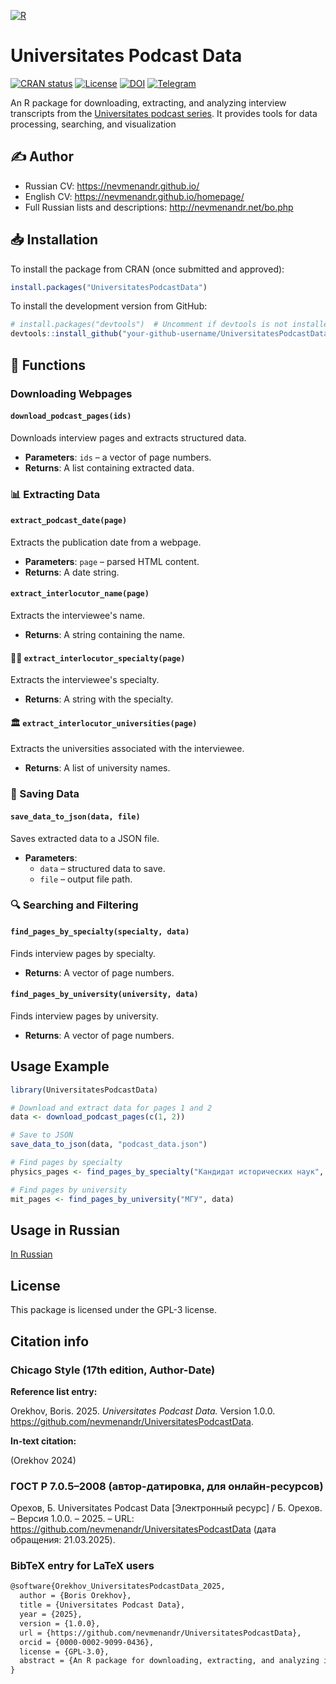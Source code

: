[![R](https://img.shields.io/badge/r-%23276DC3.svg?style=for-the-badge&logo=r&logoColor=white)](https://github.com/search?q=owner%3Anevmenandr+lang%3AR+&type=repositories)

# Universitates Podcast Data

[![CRAN status](https://www.r-pkg.org/badges/version/UniversitatesPodcastData.png)](https://cran.r-project.org/package=UniversitatesPodcastData) [![License](http://img.shields.io/badge/license-GPL%20%28%3E=%203%29-brightgreen.svg?style=flat)](https://www.gnu.org/licenses/gpl-3.0.ru.html) [![DOI](https://zenodo.org/badge/DOI/10.5281/zenodo.XXXXXXX.svg)](https://doi.org/10.5281/zenodo.XXXXXXX) [![Telegram](https://img.shields.io/badge/channel-on%20Telegram-2ba2d9.svg)](https://t.me/universitates_podcast)

An R package for downloading, extracting, and analyzing interview transcripts from the [Universitates podcast series](https://nevmenandr.github.io/universitates/). It provides tools for data processing, searching, and visualization

## :writing_hand: Author

* Russian CV: https://nevmenandr.github.io/
* English CV: https://nevmenandr.github.io/homepage/
* Full Russian lists and descriptions: http://nevmenandr.net/bo.php

## 📥 Installation
To install the package from CRAN (once submitted and approved):

```r
install.packages("UniversitatesPodcastData")
```

To install the development version from GitHub:

```r
# install.packages("devtools")  # Uncomment if devtools is not installed
devtools::install_github("your-github-username/UniversitatesPodcastData")
```

## 🔧 Functions

### Downloading Webpages

#### `download_podcast_pages(ids)`

Downloads interview pages and extracts structured data.
- **Parameters**: `ids` – a vector of page numbers.
- **Returns**: A list containing extracted data.

### 📊 Extracting Data

#### `extract_podcast_date(page)`

Extracts the publication date from a webpage.
- **Parameters**: `page` – parsed HTML content.
- **Returns**: A date string.

#### `extract_interlocutor_name(page)`

Extracts the interviewee's name.
- **Returns**: A string containing the name.

#### 🧑‍🔬 `extract_interlocutor_specialty(page)`

Extracts the interviewee's specialty.
- **Returns**: A string with the specialty.

#### 🏛️ `extract_interlocutor_universities(page)`

Extracts the universities associated with the interviewee.
- **Returns**: A list of university names.

### 💾 Saving Data

#### `save_data_to_json(data, file)`

Saves extracted data to a JSON file.
- **Parameters**:  
  - `data` – structured data to save.  
  - `file` – output file path.

### 🔍 Searching and Filtering

#### `find_pages_by_specialty(specialty, data)`

Finds interview pages by specialty.
- **Returns**: A vector of page numbers.

#### `find_pages_by_university(university, data)`

Finds interview pages by university.
- **Returns**: A vector of page numbers.

## Usage Example

```r
library(UniversitatesPodcastData)

# Download and extract data for pages 1 and 2
data <- download_podcast_pages(c(1, 2))

# Save to JSON
save_data_to_json(data, "podcast_data.json")

# Find pages by specialty
physics_pages <- find_pages_by_specialty("Кандидат исторических наук", data)

# Find pages by university
mit_pages <- find_pages_by_university("МГУ", data)
```

## Usage in Russian

[In Russian](./Usage-rus.md)

## License

This package is licensed under the GPL-3 license.

## Citation info

### Chicago Style (17th edition, Author-Date)

**Reference list entry:**

Orekhov, Boris. 2025. *Universitates Podcast Data.* Version 1.0.0. https://github.com/nevmenandr/UniversitatesPodcastData.

**In-text citation:** 

(Orekhov 2024)

### ГОСТ Р 7.0.5–2008 (автор-датировка, для онлайн-ресурсов)

Орехов, Б. Universitates Podcast Data [Электронный ресурс] / Б. Орехов. – Версия 1.0.0. – 2025. – URL: https://github.com/nevmenandr/UniversitatesPodcastData (дата обращения: 21.03.2025).

### BibTeX entry for LaTeX users

```latex
@software{Orekhov_UniversitatesPodcastData_2025,
  author = {Boris Orekhov},
  title = {Universitates Podcast Data},
  year = {2025},
  version = {1.0.0},
  url = {https://github.com/nevmenandr/UniversitatesPodcastData},
  orcid = {0000-0002-9099-0436},
  license = {GPL-3.0},
  abstract = {An R package for downloading, extracting, and analyzing interview transcripts from the Universitates podcast series. It provides tools for data processing, searching, and visualization.}
}
```
